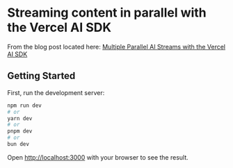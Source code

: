 # Streaming content in parallel with the Vercel AI SDK

From the blog post located here: [Multiple Parallel AI Streams with the Vercel AI SDK](https://mikecavaliere.com/posts/multiple-parallel-streams-vercel-ai-sdk)

## Getting Started

First, run the development server:

```bash
npm run dev
# or
yarn dev
# or
pnpm dev
# or
bun dev
```

Open [http://localhost:3000](http://localhost:3000) with your browser to see the result.





